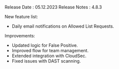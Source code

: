Release Date : 05.12.2023
Release Notes : 4.8.3

New feature list:
- Daily email notifications on Allowed List Requests.

Improvements:
- Updated logic for False Positive.
- Improved flow for team management.
- Extended integration with CloudSec.
- Fixed issues with DAST scanning.
